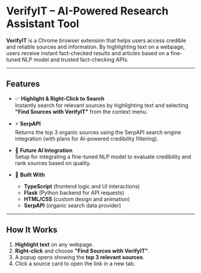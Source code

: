 # VerifyIT – AI-Powered Research Assistant Tool

**VerifyIT** is a Chrome browser extension that helps users access credible and reliable sources and information. By highlighting text on a webpage, users receive instant fact-checked results and articles based on a fine-tuned NLP model and trusted fact-checking APIs.

---

## Features

- ✅ **Highlight & Right-Click to Search**  
  Instantly search for relevant sources by highlighting text and selecting **"Find Sources with VerifyIT"** from the context menu.

- ⚡ **SerpAPI**  
  Returns the top 3 organic sources using the SerpAPI search engine integration (with plans for AI-powered credibility filtering).

- 🧠 **Future AI Integration**  
  Setup for integrating a fine-tuned NLP model to evaluate credibility and rank sources based on quality.

- 🔧 **Built With**  
  - **TypeScript** (frontend logic and UI interactions)  
  - **Flask** (Python backend for API requests)  
  - **HTML/CSS** (custom design and animation)  
  - **SerpAPI** (organic search data provider)

---

## How It Works

1. **Highlight text** on any webpage.  
2. **Right-click** and choose **"Find Sources with VerifyIT"**.  
3. A popup opens showing the **top 3 relevant sources**.  
4. Click a source card to open the link in a new tab.

